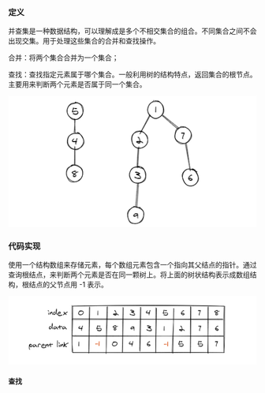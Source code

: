 ### 定义

并查集是一种数据结构，可以理解成是多个不相交集合的组合。不同集合之间不会出现交集。用于处理这些集合的合并和查找操作。

合并：将两个集合合并为一个集合；

查找：查找指定元素属于哪个集合。一般利用树的结构特点，返回集合的根节点。主要用来判断两个元素是否属于同一个集合。

![image-20210202170501912](Union-Find(%E5%B9%B6%E6%9F%A5%E9%9B%86).assets/image-20210202170501912.png)



### 代码实现

使用一个结构数组来存储元素，每个数组元素包含一个指向其父结点的指针。通过查询根结点，来判断两个元素是否在同一颗树上。将上面的树状结构表示成数组结构，根结点的父节点用 -1 表示。

![image-20210202172238863](Union-Find(%E5%B9%B6%E6%9F%A5%E9%9B%86).assets/image-20210202172238863.png)

#### 查找

